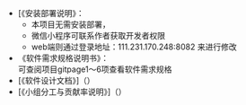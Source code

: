 - [《安装部署说明》：
    - 本项目无需安装部署，
    - 微信小程序可联系作者获取开发者权限
    - web端则通过登录地址：111.231.170.248:8082 来进行修改
- 《软件需求规格说明书》：   
    可查阅项目gitpage1～6项查看软件需求规格
- [《软件设计文档》]（）
- [《小组分工与贡献率说明》]（）